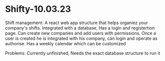 # Shifty-10.03.23
Shift management:
A react web app structure that helps organiez your company's shifts.
Integrated with a database, Has a login and registertion page.
Can create new companies and add users with permissions.
Once a user is created he is integrated with his company, can login and operate as authorise.
Has a weekly calendar which can be customized

Problems: 
Currently unfinished,
Needs the exact database structure to run it 
